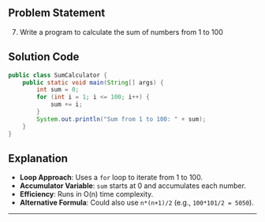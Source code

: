 ## Problem Statement  
7. Write a program to calculate the sum of numbers from 1 to 100  

## Solution Code  
```java  
public class SumCalculator {  
    public static void main(String[] args) {  
        int sum = 0;  
        for (int i = 1; i <= 100; i++) {  
            sum += i;  
        }  
        System.out.println("Sum from 1 to 100: " + sum);  
    }  
}  
```  

## Explanation  
- **Loop Approach**: Uses a `for` loop to iterate from 1 to 100.  
- **Accumulator Variable**: `sum` starts at 0 and accumulates each number.  
- **Efficiency**: Runs in O(n) time complexity.  
- **Alternative Formula**: Could also use `n*(n+1)/2` (e.g., `100*101/2 = 5050`).  

---

